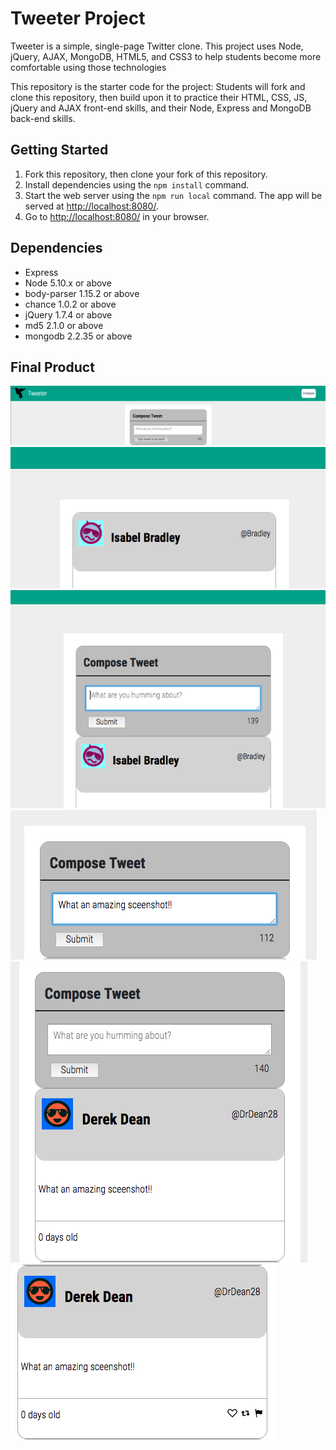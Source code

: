 # Tweeter Project

Tweeter is a simple, single-page Twitter clone. This project uses Node, jQuery, AJAX, MongoDB, HTML5, and CSS3 to help students become more comfortable using those technologies

This repository is the starter code for the project: Students will fork and clone this repository, then build upon it to practice their HTML, CSS, JS, jQuery and AJAX front-end skills, and their Node, Express and MongoDB back-end skills.

## Getting Started

1. Fork this repository, then clone your fork of this repository.
2. Install dependencies using the `npm install` command.
3. Start the web server using the `npm run local` command. The app will be served at <http://localhost:8080/>.
4. Go to <http://localhost:8080/> in your browser.

## Dependencies

- Express
- Node 5.10.x or above
- body-parser 1.15.2 or above
- chance 1.0.2 or above
- jQuery 1.7.4 or above
- md5 2.1.0 or above
- mongodb 2.2.35 or above

## Final Product
!["Page header"](https://github.com/Zharphyn/tweeter/blob/master/docs/Tweeter%20Header%20and%20Compose%20box.png)
!["The create tweet box can be hidden until needed"](https://github.com/Zharphyn/tweeter/blob/master/docs/Create%20tweet%20hidden.png)
!["And when ready to create a new tweet, the box can be displayed"](https://github.com/Zharphyn/tweeter/blob/master/docs/Create%20tweet%20visible.png)
!["Time to create your tweet"](https://github.com/Zharphyn/tweeter/blob/master/docs/Creating%20a%20tweet.png)
!["And your tweet is posted"](https://github.com/Zharphyn/tweeter/blob/master/docs/Tweet%20created.png)
!["When you hover over your tweet, extra options appear (will be implemented in a future release)"](https://github.com/Zharphyn/tweeter/blob/master/docs/Tweet%20with%20hover%20icons.png)